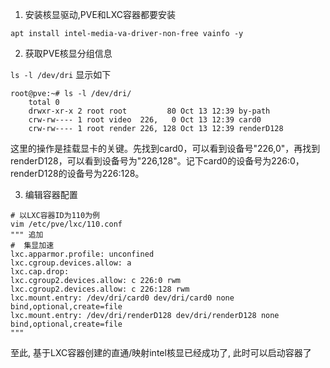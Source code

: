 1. 安装核显驱动,PVE和LXC容器都要安装

```
apt install intel-media-va-driver-non-free vainfo -y
```

2. 获取PVE核显分组信息

`ls -l /dev/dri`
显示如下
```
root@pve:~# ls -l /dev/dri/
    total 0
    drwxr-xr-x 2 root root         80 Oct 13 12:39 by-path
    crw-rw---- 1 root video  226,   0 Oct 13 12:39 card0
    crw-rw---- 1 root render 226, 128 Oct 13 12:39 renderD128
```
这里的操作是挂载显卡的关键。先找到card0，可以看到设备号"226,0"，再找到renderD128，可以看到设备号为"226,128"。记下card0的设备号为226:0，renderD128的设备号为226:128。

3. 编辑容器配置

```
# 以LXC容器ID为110为例
vim /etc/pve/lxc/110.conf
""" 追加
#  集显加速
lxc.apparmor.profile: unconfined
lxc.cgroup.devices.allow: a
lxc.cap.drop:
lxc.cgroup2.devices.allow: c 226:0 rwm
lxc.cgroup2.devices.allow: c 226:128 rwm
lxc.mount.entry: /dev/dri/card0 dev/dri/card0 none bind,optional,create=file
lxc.mount.entry: /dev/dri/renderD128 dev/dri/renderD128 none bind,optional,create=file
"""
```
至此, 基于LXC容器创建的直通/映射intel核显已经成功了, 此时可以启动容器了


